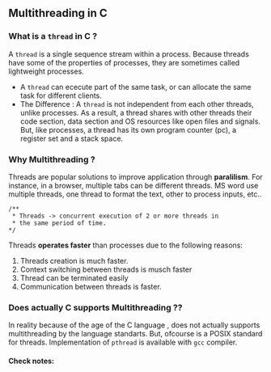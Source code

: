 
## Multithreading in C
### What is a `thread` in C ?

A `thread` is a single sequence stream within a process. Because threads have 
some of the properties of processes, they are sometimes called lightweight 
processes.

- A `thread` can ececute part of the same task, or can allocate the same task for
different clients.
- The Difference : A `thread` is not independent from each other threads, unlike 
processes. As a result, a thread shares with other threads their code section, data
section and OS resources like open files and signals. But, like processes, a thread
has its own program counter (pc), a register set and a stack space.

### Why Multithreading ?
Threads are popular solutions to improve application through **paralilism**.
For instance, in a browser, multiple tabs can be different threads. MS
word use multiple threads, one thread to format the text, other to process
inputs, etc..

```
/** 
 * Threads -> concurrent execution of 2 or more threads in
 * the same period of time.
*/

```

Threads **operates faster** than processes due to the following reasons:
1. Threads creation is much faster.
2. Context switching between threads is musch faster
3. Thread can be terminated easily
4. Communication between threads is faster.

### Does actually C supports Multithreading ??
In reality because of the age of the C language , does not actually supports 
multithreading by the language standarts. But, ofcourse is a POSIX standard
for threads. Implementation of `pthread` is available with `gcc` compiler.

#### Check notes:
